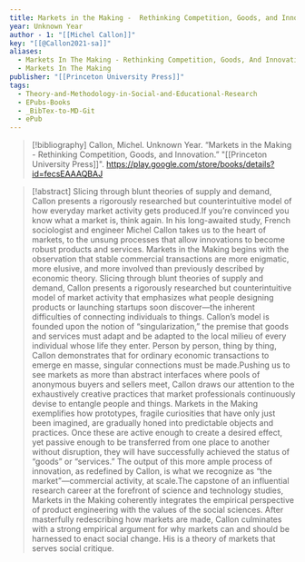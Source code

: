 ```yaml
---
title: Markets in the Making -  Rethinking Competition, Goods, and Innovation
year: Unknown Year
author - 1: "[[Michel Callon]]"
key: "[[@Callon2021-sa]]"
aliases:
  - Markets In The Making - Rethinking Competition, Goods, And Innovation
  - Markets In The Making
publisher: "[[Princeton University Press]]"
tags:
  - Theory-and-Methodology-in-Social-and-Educational-Research
  - EPubs-Books
  - _BibTex-to-MD-Git
  - ePub
---
```


> [!bibliography]
> Callon, Michel. Unknown Year. “Markets in the Making -  Rethinking Competition, Goods, and Innovation.” "[[Princeton University Press]]". https://play.google.com/store/books/details?id=fecsEAAAQBAJ

> [!abstract]
> Slicing through blunt theories of supply and demand, Callon presents a rigorously researched but counterintuitive model of how everyday market activity gets produced.If you’re convinced you know what a market is, think again. In his long-awaited study, French sociologist and engineer Michel Callon takes us to the heart of markets, to the unsung processes that allow innovations to become robust products and services. Markets in the Making begins with the observation that stable commercial transactions are more enigmatic, more elusive, and more involved than previously described by economic theory. Slicing through blunt theories of supply and demand, Callon presents a rigorously researched but counterintuitive model of market activity that emphasizes what people designing products or launching startups soon discover—the inherent difficulties of connecting individuals to things. Callon’s model is founded upon the notion of “singularization,” the premise that goods and services must adapt and be adapted to the local milieu of every individual whose life they enter. Person by person, thing by thing, Callon demonstrates that for ordinary economic transactions to emerge en masse, singular connections must be made.Pushing us to see markets as more than abstract interfaces where pools of anonymous buyers and sellers meet, Callon draws our attention to the exhaustively creative practices that market professionals continuously devise to entangle people and things. Markets in the Making exemplifies how prototypes, fragile curiosities that have only just been imagined, are gradually honed into predictable objects and practices. Once these are active enough to create a desired effect, yet passive enough to be transferred from one place to another without disruption, they will have successfully achieved the status of “goods” or “services.” The output of this more ample process of innovation, as redefined by Callon, is what we recognize as “the market”—commercial activity, at scale.The capstone of an influential research career at the forefront of science and technology studies, Markets in the Making coherently integrates the empirical perspective of product engineering with the values of the social sciences. After masterfully redescribing how markets are made, Callon culminates with a strong empirical argument for why markets can and should be harnessed to enact social change. His is a theory of markets that serves social critique.